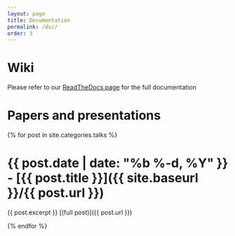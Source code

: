 ```yaml
---
layout: page
title: Documentation
permalink: /doc/
order: 3
---
```


# Wiki

Please refer to our [ReadTheDocs page](http://gobblin.readthedocs.org/en/latest/) for the full documentation

# Papers and presentations

{% for post in site.categories.talks %}

# <span class="post-meta">{{ post.date | date: "%b %-d, %Y" }} - [{{ post.title }}]({{ site.baseurl }}/{{ post.url }})</span>

  {{ post.excerpt }} [(full post)]({{ post.url }})

{% endfor %}
